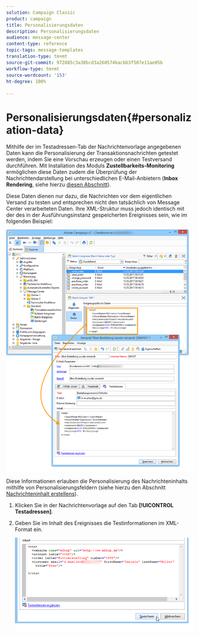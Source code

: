 ```yaml
---
solution: Campaign Classic
product: campaign
title: Personalisierungsdaten
description: Personalisierungsdaten
audience: message-center
content-type: reference
topic-tags: message-templates
translation-type: tm+mt
source-git-commit: 972885c3a38bcd3a260574bacbb3f507e11ae05b
workflow-type: tm+mt
source-wordcount: '153'
ht-degree: 100%

---
```



# Personalisierungsdaten{#personalization-data}

Mithilfe der im Testadressen-Tab der Nachrichtenvorlage angegebenen Daten kann die Personalisierung der Transaktionsnachrichten getestet werden, indem Sie eine Vorschau erzeugen oder einen Testversand durchführen. Mit Installation des Moduls **Zustellbarkeits-Monitoring** ermöglichen diese Daten zudem die Überprüfung der Nachrichtendarstellung bei unterschiedlichen E-Mail-Anbietern (**Inbox Rendering**, siehe hierzu [diesen Abschnitt](../../delivery/using/inbox-rendering.md)).

Diese Daten dienen nur dazu, die Nachrichten vor dem eigentlichen Versand zu testen und entsprechen nicht den tatsächlich von Message Center verarbeiteten Daten. Ihre XML-Struktur muss jedoch identisch mit der des in der Ausführungsinstanz gespeicherten Ereignisses sein, wie im folgenden Beispiel:

![](assets/messagecenter_create_custo_006.png)

Diese Informationen erlauben die Personalisierung des Nachrichteninhalts mithilfe von Personalisierungsfeldern (siehe hierzu den Abschnitt [Nachrichteninhalt erstellens](../../message-center/using/creating-message-content.md)).

1. Klicken Sie in der Nachrichtenvorlage auf den Tab **[!UICONTROL Testadressen]**.
1. Geben Sie im Inhalt des Ereignisses die Testinformationen im XML-Format ein.

   ![](assets/messagecenter_create_custo_001.png)
